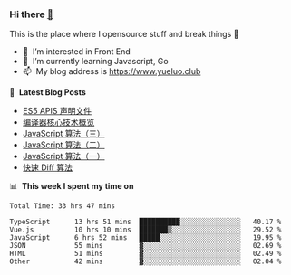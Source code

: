 ### Hi there <a href="https://www.yueluo.club/"> 👋 </a>
This is the place where I opensource stuff and break things :rofl:

- 👀 &nbsp;I’m interested in Front End
- 🌱 &nbsp;I’m currently learning Javascript, Go
- 📫 &nbsp;My blog address is https://www.yueluo.club

📕 &nbsp;**Latest Blog Posts**

<!-- BLOG-POST-LIST:START -->
- [ES5 APIS 声明文件](https://www.yueluo.club/detail?articleId=62bdb07d397c3e0980cc9b21)
- [编译器核心技术概览](https://www.yueluo.club/detail?articleId=62bce6f0397c3e0980cc9649)
- [JavaScript 算法（三）](https://www.yueluo.club/detail?articleId=62bbb7d5575e94382e422595)
- [JavaScript 算法（二）](https://www.yueluo.club/detail?articleId=62b9c254575e94382e42151c)
- [JavaScript 算法（一）](https://www.yueluo.club/detail?articleId=62b90851575e94382e420f66)
- [快速 Diff 算法](https://www.yueluo.club/detail?articleId=62b675c4106aa1400faa7ef8)
<!-- BLOG-POST-LIST:END -->

📊 &nbsp;**This week I spent my time on**

<!--START_SECTION:waka-->

```text
Total Time: 33 hrs 47 mins

TypeScript      13 hrs 51 mins  ██████████░░░░░░░░░░░░░░░   40.17 %
Vue.js          10 hrs 10 mins  ███████▒░░░░░░░░░░░░░░░░░   29.52 %
JavaScript      6 hrs 52 mins   █████░░░░░░░░░░░░░░░░░░░░   19.95 %
JSON            55 mins         ▓░░░░░░░░░░░░░░░░░░░░░░░░   02.69 %
HTML            51 mins         ▓░░░░░░░░░░░░░░░░░░░░░░░░   02.49 %
Other           42 mins         ▓░░░░░░░░░░░░░░░░░░░░░░░░   02.04 %
```

<!--END_SECTION:waka-->